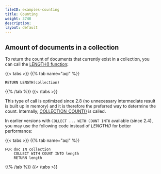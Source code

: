 ```yaml
---
fileID: examples-counting
title: Counting
weight: 3740
description: 
layout: default
---
```

## Amount of documents in a collection

To return the count of documents that currently exist in a collection,
you can call the [LENGTH() function](../functions/functions-array#length):

{{< tabs >}}
{{% tab name="aql" %}}
```aql
RETURN LENGTH(collection)
```
{{% /tab %}}
{{< /tabs >}}

This type of call is optimized since 2.8 (no unnecessary intermediate result
is built up in memory) and it is therefore the preferred way to determine the count.
Internally, [COLLECTION_COUNT()](../functions/functions-miscellaneous#collection_count) is called.

In earlier versions with `COLLECT ... WITH COUNT INTO` available (since 2.4),
you may use the following code instead of *LENGTH()* for better performance:

{{< tabs >}}
{{% tab name="aql" %}}
```aql
FOR doc IN collection
    COLLECT WITH COUNT INTO length
    RETURN length
```
{{% /tab %}}
{{< /tabs >}}
